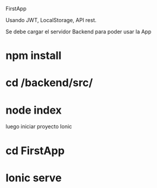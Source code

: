 FirstApp

Usando JWT, LocalStorage, API rest.

Se debe cargar el servidor Backend para poder usar la App

# npm install
# cd /backend/src/
# node index

luego iniciar proyecto Ionic

# cd FirstApp
# Ionic serve 
